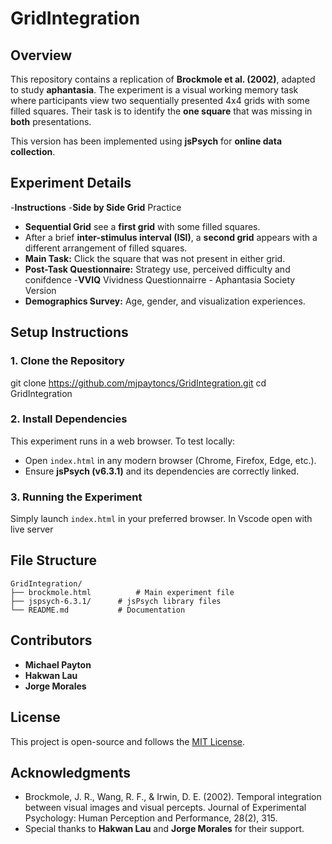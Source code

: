 # GridIntegration

## Overview
This repository contains a replication of **Brockmole et al. (2002)**, adapted to study **aphantasia**. The experiment is a visual working memory task where participants view two sequentially presented 4x4 grids with some filled squares. Their task is to identify the **one square** that was missing in **both** presentations.

This version has been implemented using **jsPsych** for **online data collection**.

## Experiment Details
-**Instructions**
-**Side by Side Grid** Practice
- **Sequential Grid** see a **first grid** with some filled squares.  
- After a brief **inter-stimulus interval (ISI)**, a **second grid** appears with a different arrangement of filled squares.  
- **Main Task:** Click the square that was not present in either grid.  
- **Post-Task Questionnaire:** Strategy use, perceived difficulty and conifdence
-**VVIQ** Vividness Questionnairre - Aphantasia Society Version
 - **Demographics Survey:** Age, gender, and visualization experiences.

## Setup Instructions

### 1. Clone the Repository

git clone https://github.com/mjpaytoncs/GridIntegration.git
cd GridIntegration

### 2. Install Dependencies
This experiment runs in a web browser. To test locally:
- Open `index.html` in any modern browser (Chrome, Firefox, Edge, etc.).
- Ensure **jsPsych (v6.3.1)** and its dependencies are correctly linked.

### 3. Running the Experiment
Simply launch `index.html` in your preferred browser. In Vscode open with live server

## File Structure
```
GridIntegration/
├── brockmole.html          # Main experiment file
├── jspsych-6.3.1/      # jsPsych library files
└── README.md           # Documentation
```

## Contributors
- **Michael Payton**  
- **Hakwan Lau** 
- **Jorge Morales**

## License
This project is open-source and follows the [MIT License](LICENSE).

## Acknowledgments
- Brockmole, J. R., Wang, R. F., & Irwin, D. E. (2002). Temporal integration between visual images and visual percepts. Journal of Experimental Psychology: Human Perception and Performance, 28(2), 315.
- Special thanks to **Hakwan Lau** and **Jorge Morales** for their support.